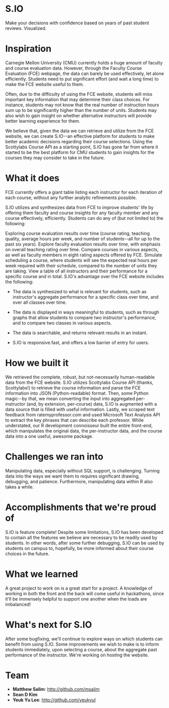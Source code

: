S.IO
====

Make your decisions with confidence based on years of past student reviews. Visualized.

Inspiration
===========

Carnegie Mellon University (CMU) currently holds a huge amount of faculty and course evaluation data. However, through the Faculty Course Evaluation (FCE) webpage, the data can barely be used effectively, let alone efficiently. Students need to put significant effort (and wait a long time) to make the FCE website useful to them.

Often, due to the difficulty of using the FCE website, students will miss important key information that may determine their class choices. For instance, students may not know that the real number of instruction hours sum up to be significantly higher than the number of units. Students may also wish to gain insight on whether alternative instructors will provide better learning experience for them.

We believe that, given the data we can retrieve and utilize from the FCE website, we can create S.IO--an effective platform for students to make better academic decisions regarding their course selections. Using the Scottylabs Course API as a starting point, S.IO has gone far from where it started to be the best platform for CMU students to gain insights for the courses they may consider to take in the future.

What it does
============

FCE currently offers a giant table listing each instructor for each iteration of each course, without any further analytic refinements possible.

S.IO utilizes and synthesizes data from FCE to improve students' life by offering them faculty and course insights for any faculty member and any course effectively, efficiently. Students can do any of (but not limited to) the following:

Exploring course evaluation results over time (course rating, teaching quality, average hours per week, and number of students--all for up to the past six years). Explore faculty evaluation results over time, with emphasis on overall teaching rating over time. Compare courses in various aspects, as well as faculty members in eight rating aspects offered by FCE. Simulate scheduling a course, where students will see the expected real hours per week required with their schedule, compared to the number of units they are taking. View a table of all instructors and their performance for a specific course and in total. S.IO's advantage over the FCE website includes the following:

-   The data is synthesized to what is relevant for students, such as instructor's aggregate performance for a specific class over time, and over all classes over time.

-   The data is displayed in ways meaningful to students, such as through graphs that allow students to compare two instructor's performance, and to compare two classes in various aspects.

-   The data is searchable, and returns relevant results in an instant.

-   S.IO is responsive.fast, and offers a low barrier of entry for users.

How we built it
===============

We retrieved the complete, robust, but not-necessarily human-readable data from the FCE website. S.IO utilizes Scottylabs Course API (thanks, Scottylabs!) to retrieve the course information and parse the FCE information into JSON (Python-readable) format. Then, some Python magic--by that, we mean converting the input into aggregated per-instructor (and, by extension, per-course) data, S.IO is augmented with a data source that is filled with useful information. Lastly, we scraped text feedback from ratemyprofessor.com and used Microsoft Text Analysis API to extract the key phrases that can describe each professor. While understated, our R development connoisseur built the entire front-end, which manipulates the original data, the per-instructor data, and the course data into a one useful, awesome package.

Challenges we ran into
======================

Manipulating data, especially without SQL support, is challenging. Turning data into the ways we want them to requires significant drawing, debugging, and patience. Furthermore, manipulating data within R also takes a while.

Accomplishments that we're proud of
===================================

S.IO is feature complete! Despite some limitations, S.IO has been developed to contain all the features we believe are necessary to be readily used by students. In other words, after some further debugging, S.IO can be used by students on campus to, hopefully, be more informed about their course choices in the future.

What we learned
===============

A great project to work on is a great start for a project. A knowledge of working in both the front and the back will come useful in hackathons, since it'll be immensely helpful to support one another when the loads are imbalanced!

What's next for S.IO
====================

After some bugfixing, we'll continue to explore ways on which students can benefit from using S.IO. Some improvements we wish to make is to inform students immediately, upon selecting a course, about the aggregate past performance of the instructor. We're working on hosting the website.

Team
====

-   **Matthew Salim**: <http://github.com/msalim>
-   **Sean D Kim**
-   **Yeuk Yu Lee**: <http://github.com/yeukyul>
